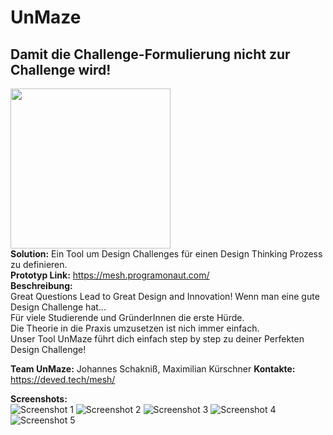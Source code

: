 # UnMaze
## Damit die Challenge-Formulierung nicht zur Challenge wird!
<img src="https://user-images.githubusercontent.com/47224024/109419663-da711500-79ce-11eb-91f1-e531d67f7f39.png" width="256" height="256" /><br/>
__Solution:__ Ein Tool um Design Challenges für einen Design Thinking Prozess zu definieren.<br/>
__Prototyp Link:__ https://mesh.programonaut.com/
<br/>
__Beschreibung:__<br/>
Great Questions Lead to Great Design and Innovation! Wenn man eine gute Design Challenge hat...<br/>
Für viele Studierende und GründerInnen die erste Hürde.<br/>
Die Theorie in die Praxis umzusetzen ist nich immer einfach.<br/>
Unser Tool UnMaze führt dich einfach step by step zu deiner Perfekten Design Challenge!<br/>

__Team UnMaze:__ Johannes Schakniß, Maximilian Kürschner
__Kontakte:__ https://deved.tech/mesh/

__Screenshots:__<br/>
![Screenshot 1](https://user-images.githubusercontent.com/47224024/109419657-d3e29d80-79ce-11eb-8ded-0c1e28800c0a.png)
![Screenshot 2](https://user-images.githubusercontent.com/47224024/109419658-d513ca80-79ce-11eb-9b91-187dd86ac515.png)
![Screenshot 3](https://user-images.githubusercontent.com/47224024/109419659-d644f780-79ce-11eb-91aa-f0d6bfa6f39b.png)
![Screenshot 4](https://user-images.githubusercontent.com/47224024/109419661-d7762480-79ce-11eb-9484-8094fb18967c.png)
![Screenshot 5](https://user-images.githubusercontent.com/47224024/109419662-d8a75180-79ce-11eb-810d-8f11f99aa1f7.png)

